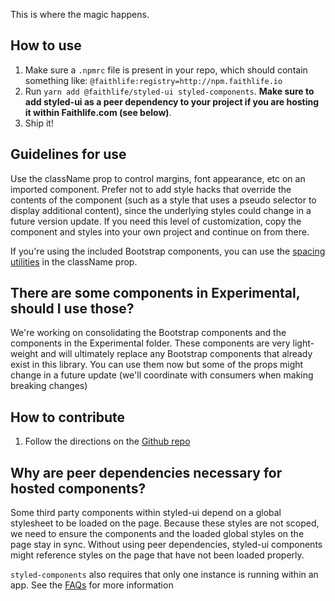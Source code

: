 This is where the magic happens.

## How to use

1. Make sure a `.npmrc` file is present in your repo, which should contain something like: `@faithlife:registry=http://npm.faithlife.io`
1. Run `yarn add @faithlife/styled-ui styled-components`.  **Make sure to add styled-ui as a peer dependency to your project if you are hosting it within Faithlife.com (see below)**.
1. Ship it!

## Guidelines for use
Use the className prop to control margins, font appearance, etc on an imported component. Prefer not to add style hacks that override the contents of the component (such as a style that uses a pseudo selector to display additional content), since the underlying styles could change in a future version update. If you need this level of customization, copy the component and styles into your own project and continue on from there.

If you're using the included Bootstrap components, you can use the [spacing utilities](https://getbootstrap.com/docs/4.1/utilities/spacing/) in the className prop.

## There are some components in Experimental, should I use those?

We're working on consolidating the Bootstrap components and the components in the Experimental folder. These components are very light-weight and will ultimately replace any Bootstrap components that already exist in this library. You can use them now but some of the props might change in a future update (we'll coordinate with consumers when making breaking changes)

## How to contribute

1. Follow the directions on the [Github repo](https://github.com/faithlife/styled-ui)

## Why are peer dependencies necessary for hosted components?

Some third party components within styled-ui depend on a global stylesheet to be loaded on the page. Because these styles are not scoped, we need to ensure the components and the loaded global styles on the page stay in sync. Without using peer dependencies, styled-ui components might reference styles on the page that have not been loaded properly.

`styled-components` also requires that only one instance is running within an app. See the [FAQs](https://www.styled-components.com/docs/faqs) for more information
